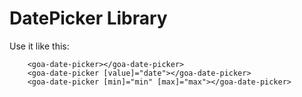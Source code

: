 # DatePicker Library

Use it like this:

```
	<goa-date-picker></goa-date-picker>
	<goa-date-picker [value]="date"></goa-date-picker>
	<goa-date-picker [min]="min" [max]="max"></goa-date-picker>
```
